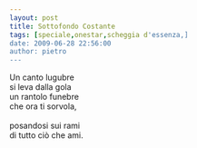```yaml
---
layout: post
title: Sottofondo Costante
tags: [speciale,onestar,scheggia d'essenza,]
date: 2009-06-28 22:56:00
author: pietro
---
```

Un canto lugubre<br/>si leva dalla gola<br/>un rantolo funebre<br/>che ora ti sorvola,<br/><br/>posandosi sui rami<br/>di tutto ciò che ami.
